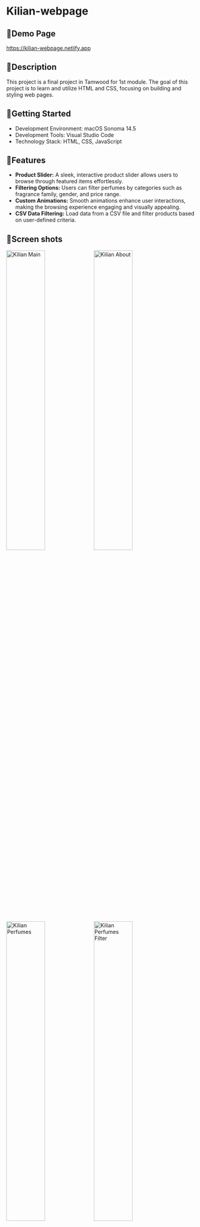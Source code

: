 # Kilian-webpage
## 🌻Demo Page
https://kilian-webpage.netlify.app

## 🌻Description
This project is a final project in Tamwood for 1st module.
The goal of this project is to learn and utilize HTML and CSS, focusing on building and styling web pages.

## 🌻Getting Started
- Development Environment: macOS Sonoma 14.5
- Development Tools: Visual Studio Code
- Technology Stack: HTML, CSS, JavaScript

## 🌻Features
- **Product Slider:** A sleek, interactive product slider allows users to browse through featured items effortlessly.
- **Filtering Options:** Users can filter perfumes by categories such as fragrance family, gender, and price range.
- **Custom Animations:** Smooth animations enhance user interactions, making the browsing experience engaging and visually appealing.
- **CSV Data Filtering:** Load data from a CSV file and filter products based on user-defined criteria.

## 🌻Screen shots
<p float="left">
  <img src="https://github.com/user-attachments/assets/96ea078b-3e55-4317-b97a-7c670ccc0b9f" alt="Kilian Main" width="45%" />
  <img src="https://github.com/user-attachments/assets/28284dc8-2c84-47f4-a14b-7610795f5da3" alt="Kilian About" width="45%" />
</p>

<p float="left">
  <img src="https://github.com/user-attachments/assets/66bb81c7-cd04-4b90-9666-64347182e30f" alt="Kilian Perfumes" width="45%" />
  <img src="https://github.com/user-attachments/assets/c904ec5c-cd3c-4def-b82c-5ce35b257d3c" alt="Kilian Perfumes Filter" width="45%" />
</p>

<p float="left">
  <img src="https://github.com/user-attachments/assets/3402e638-a5ac-40b2-9664-477c1aa7fb01" alt="Kilian Detail" width="45%" />
  
</p>

<p float="left">
  <img src="https://github.com/user-attachments/assets/6e485968-1d31-40f4-a16e-756f790ca3a9" alt="Kilian Login" width="45%" />
  <img src="https://github.com/user-attachments/assets/577c9a3f-d730-4d35-a20a-868f6cf953b9" alt="Kilian Signup" width="45%" />
</p>
